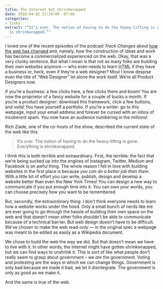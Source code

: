 ```yaml
---
title: The Internet Got Shrinkwrapped
date: 2018-04-02 21:24:00 -07:00
categories:
- links
extract: "“It’s over. The notion of having to do the heavy-lifting is gone. Everything
  is shrinkwrapped.”"
---
```


I loved one of the recent episodes of the podcast *Track Changes* about [how the web has changed](https://soundcloud.com/postlighttrackchanges/the-internet-got-shrinkwrapped) and, namely, how the construction of ideas and work has become a commercialized experienced on the web. Okay, that was a very clunky sentence. But what I mean is that not as many folks are building their own websites anymore — who even needs to learn <abbr title='Hypertext markup language'>HTML</abbr> if they have a business or, heck, even if they’re a web designer? Most I know despise even the title of “Web Designer” let alone the work itself. We’re all Product Designers now.

If you’re a business: a few clicks here, a few clicks there and boom! You are now the proprietor of a fancy website for a couple of bucks a month. If you’re a product designer: download this framework, click a few buttons, and voilà! You have yourself a portfolio. If you’re a writer: go to this webpage, input your email address and forever be cursed with an inbox of incoherent spam. You now have an audience numbering in the millions!

Rich Ziade, one of the co-hosts of the show, described the current state of the web like this:

> It’s over. The notion of having to do the heavy-lifting is gone. Everything is shrinkwrapped.

I think this is both terrible and extraordinary. First, the terrible: the fact that we’re being sucked up into the engines of Instagram, Twitter, Medium and Facebook is an awful thing. The whole reason I fell in love with building websites in the first place is because *you can do a better job than them*. With a little bit of effort you can write, publish, design and develop a website better than even the New York Times! You can design a new way to communicate if you put enough time into it. You can own your words, you can choose precisely how you want to be remembered.

But, secondly, the extraordinary thing: I don’t think everyone needs to learn how a website works under the hood. Only a small bunch of nerds like me are ever going to go through the hassle of building their own space on the web and that doesn’t mean other folks shouldn’t be able to communicate because of a technical barrier. But web design doesn’t have to be difficult. We’ve chosen to make the web read-only — in the original spec a webpage was meant to be edited as easily as a Wikipedia document. 

We chose to build the web the way we did. But that doesn’t mean we have to live with it. In other words, the Internet might have gotten shrinkwrapped, but we can find ways to unshrink it. This is sort of like what people don’t really seem to grasp about government – we *are* the government. Voting and protesting are the ways in which we can change things. Government is only bad because we made it bad, we let it disintegrate. The government is only as good as we make it.

And the same is true of the web. 



